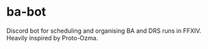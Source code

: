 # ba-bot

Discord bot for scheduling and organising BA and DRS runs in FFXIV.  Heavily inspired by Proto-Ozma.